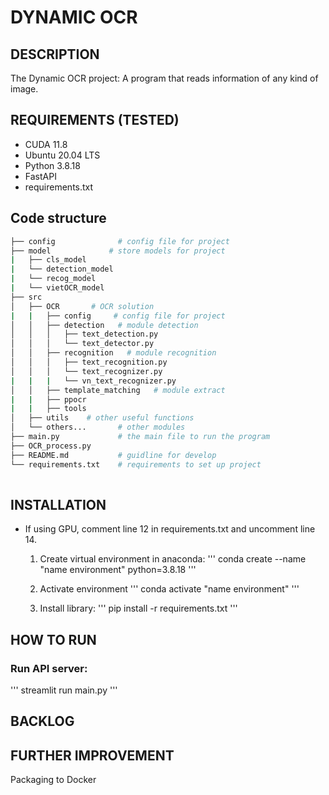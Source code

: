 # DYNAMIC OCR

## DESCRIPTION
The Dynamic OCR project: A program that reads information of any kind of image. 


## REQUIREMENTS (TESTED)
- CUDA 11.8
- Ubuntu 20.04 LTS
- Python 3.8.18
- FastAPI
- requirements.txt

## Code structure
```bash
├── config              # config file for project
├── model             # store models for project
|   ├── cls_model
|   └── detection_model
|   └── recog_model
|   └── vietOCR_model
├── src    
│   ├── OCR       # OCR solution
|   |   ├── config     # config file for project
│   │   ├── detection   # module detection
│   │   │   ├── text_detection.py
│   │   │   └── text_detector.py
│   │   ├── recognition   # module recognition
│   │   │   ├── text_recognition.py
│   │   │   └── text_recognizer.py
|   |   |   └── vn_text_recognizer.py
│   │   ├── template_matching   # module extract 
|   |   ├── ppocr
|   |   ├── tools
│   ├── utils    # other useful functions
│   └── others...       # other modules
├── main.py             # the main file to run the program
├── OCR_process.py
├── README.md           # guidline for develop
└── requirements.txt    # requirements to set up project
    
```
## INSTALLATION
- If using GPU, comment line 12 in requirements.txt and uncomment line 14. 
    1. Create virtual environment in anaconda:
        '''
        conda create --name "name environment" python=3.8.18
        '''

    2. Activate environment
        '''
        conda activate "name environment"
        '''

    3. Install library:
        '''
        pip install -r requirements.txt
        '''

## HOW TO RUN
### Run API server:
'''
streamlit run main.py
'''

## BACKLOG
## FURTHER IMPROVEMENT
Packaging to Docker
